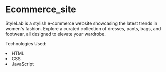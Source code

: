# Ecommerce_site
StyleLab is a stylish e-commerce website showcasing the latest trends in women's fashion. Explore a curated collection of dresses, pants, bags, and footwear, all designed to elevate your wardrobe.

Technologies Used:

<li>HTML</li>
<li>CSS</li>
<li>JavaScript</li>
